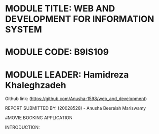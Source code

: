 # MODULE TITLE: WEB AND DEVELOPMENT FOR INFORMATION SYSTEM 
# MODULE CODE: B9IS109
# MODULE LEADER: Hamidreza Khaleghzadeh

Github link: (https://github.com/Anusha-1598/web_and_development)

REPORT SUBMITTED BY:
(20028528) - Anusha Beeraiah Mariswamy 

#MOVIE BOOKING APPLICATION

INTRODUCTION:
